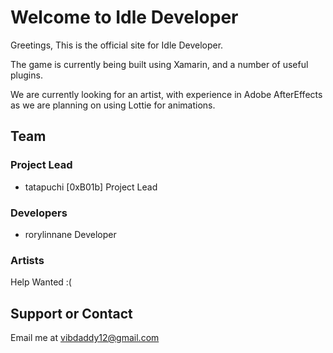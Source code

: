 # Welcome to Idle Developer

Greetings,
This is the official site for Idle Developer.

The game is currently being built using Xamarin, and a number of useful plugins.

We are currently looking for an artist, with experience in Adobe AfterEffects as we are planning on using Lottie for animations.

## Team

### Project Lead
- tatapuchi [0xB01b] Project Lead

### Developers
- rorylinnane Developer

### Artists
Help Wanted :(

## Support or Contact

Email me at vibdaddy12@gmail.com

